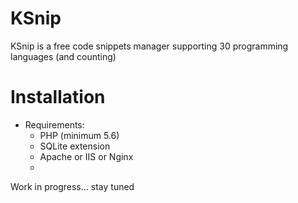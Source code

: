 KSnip
=====
KSnip is a free code snippets manager supporting 30 programming languages (and counting)

Installation
============
* Requirements:
	* PHP (minimum 5.6)
	* SQLite extension
	* Apache or IIS or Nginx 
	* 
Work in progress...
stay tuned
